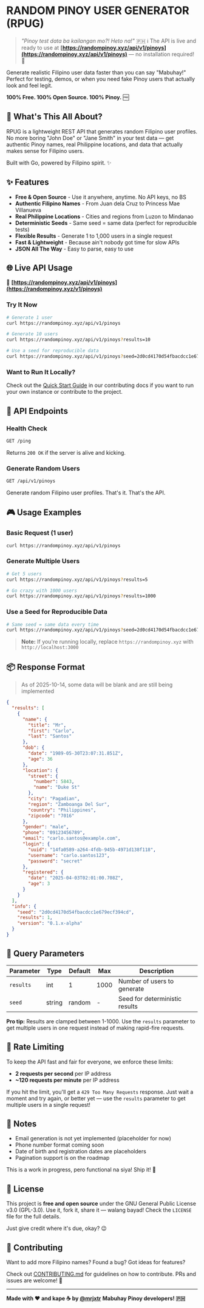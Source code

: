 # RANDOM PINOY USER GENERATOR (RPUG)

> _"Pinoy test data ba kailangan mo?! Heto na!"_ 🇵🇭
> ℹ️ The API is live and ready to use at **[https://randompinoy.xyz/api/v1/pinoys](https://randompinoy.xyz/api/v1/pinoys)** — no installation required! 🚀

Generate realistic Filipino user data faster than you can say "Mabuhay!" Perfect for testing, demos, or when you need fake Pinoy users that actually look and feel legit.

**100% Free. 100% Open Source. 100% Pinoy.** 🆓

## 🎯 What's This All About?

RPUG is a lightweight REST API that generates random Filipino user profiles. No more boring "John Doe" or "Jane Smith" in your test data — get authentic Pinoy names, real Philippine locations, and data that actually makes sense for Filipino users.

Built with Go, powered by Filipino spirit. ✨

## ✨ Features

- **Free & Open Source** - Use it anywhere, anytime. No API keys, no BS
- **Authentic Filipino Names** - From Juan dela Cruz to Princess Mae Villanueva
- **Real Philippine Locations** - Cities and regions from Luzon to Mindanao
- **Deterministic Seeds** - Same seed = same data (perfect for reproducible tests)
- **Flexible Results** - Generate 1 to 1,000 users in a single request
- **Fast & Lightweight** - Because ain't nobody got time for slow APIs
- **JSON All The Way** - Easy to parse, easy to use

## 🌐 Live API Usage

🔗 **[https://randompinoy.xyz/api/v1/pinoys](https://randompinoy.xyz/v1/pinoys)**

### Try It Now

```bash
# Generate 1 user
curl https://randompinoy.xyz/api/v1/pinoys

# Generate 10 users
curl https://randompinoy.xyz/api/v1/pinoys?results=10

# Use a seed for reproducible data
curl https://randompinoy.xyz/api/v1/pinoys?seed=2d0cd4170d54fbacdcc1e679ecf394cd
```

### Want to Run It Locally?

Check out the [Quick Start Guide](CONTRIBUTING.md#🛠️-development-setup) in our contributing docs if you want to run your own instance or contribute to the project.

## 📡 API Endpoints

### Health Check

```bash
GET /ping
```

Returns `200 OK` if the server is alive and kicking.

### Generate Random Users

```bash
GET /api/v1/pinoys
```

Generate random Filipino user profiles. That's it. That's the API.

## 🎮 Usage Examples

### Basic Request (1 user)

```bash
curl https://randompinoy.xyz/api/v1/pinoys
```

### Generate Multiple Users

```bash
# Get 5 users
curl https://randompinoy.xyz/api/v1/pinoys?results=5

# Go crazy with 1000 users
curl https://randompinoy.xyz/api/v1/pinoys?results=1000
```

### Use a Seed for Reproducible Data

```bash
# Same seed = same data every time
curl https://randompinoy.xyz/api/v1/pinoys?seed=2d0cd4170d54fbacdcc1e679ecf394cd
```

> **Note:** If you're running locally, replace `https://randompinoy.xyz` with `http://localhost:3000`

## 📦 Response Format

> As of 2025-10-14, some data will be blank and are still being implemented

```json
{
  "results": [
    {
      "name": {
        "title": "Mr",
        "first": "Carlo",
        "last": "Santos"
      },
      "dob": {
        "date": "1989-05-30T23:07:31.851Z",
        "age": 36
      },
      "location": {
        "street": {
          "number": 5843,
          "name": "Duke St"
        },
        "city": "Pagadian",
        "region": "Zamboanga Del Sur",
        "country": "Philippines",
        "zipcode": "7016"
      },
      "gender": "male",
      "phone": "09123456789",
      "email": "carlo.santos@example.com",
      "login": {
        "uuid": "14fa0589-a264-4fdb-945b-4971d138f118",
        "username": "carlo.santos123",
        "password": "secret"
      },
      "registered": {
        "date": "2025-04-03T02:01:00.708Z",
        "age": 3
      }
    }
  ],
  "info": {
    "seed": "2d0cd4170d54fbacdcc1e679ecf394cd",
    "results": 1,
    "version": "0.1.x-alpha"
  }
}
```

## 🔧 Query Parameters

| Parameter | Type   | Default | Max  | Description                    |
| --------- | ------ | ------- | ---- | ------------------------------ |
| `results` | int    | 1       | 1000 | Number of users to generate    |
| `seed`    | string | random  | -    | Seed for deterministic results |

**Pro tip:** Results are clamped between 1-1000. Use the `results` parameter to get multiple users in one request instead of making rapid-fire requests.

## 🚦 Rate Limiting

To keep the API fast and fair for everyone, we enforce these limits:

- **2 requests per second** per IP address
- **~120 requests per minute** per IP address

If you hit the limit, you'll get a `429 Too Many Requests` response. Just wait a moment and try again, or better yet — use the `results` parameter to get multiple users in a single request!

## 📝 Notes

- Email generation is not yet implemented (placeholder for now)
- Phone number format coming soon
- Date of birth and registration dates are placeholders
- Pagination support is on the roadmap

This is a work in progress, pero functional na siya! Ship it! 🚢

## 📄 License

This project is **free and open source** under the GNU General Public License v3.0 (GPL-3.0). Use it, fork it, share it — walang bayad! Check the `LICENSE` file for the full details.

Just give credit where it's due, okay? 😉

## 🤝 Contributing

Want to add more Filipino names? Found a bug? Got ideas for features?

Check out [CONTRIBUTING.md](CONTRIBUTING.md) for guidelines on how to contribute. PRs and issues are welcome! 🙏

---

**Made with ❤️ and kape ☕ by [@mrjxtr](https://mrjxtr.dev)**
**Mabuhay Pinoy developers! 🇵🇭**
